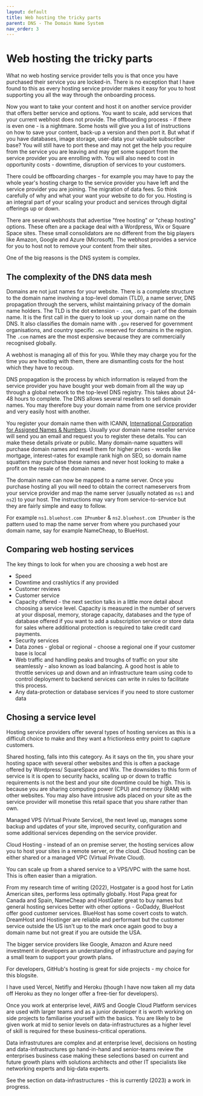 ```yaml
---
layout: default
title: Web hosting the tricky parts
parent: DNS - The Domain Name System
nav_order: 3
---
```


# Web hosting the tricky parts

What no web hosting service provider tells you is that once you have purchased their service you are locked-in. There is no exception that I have found to this as every hosting service provider makes it easy for you to host supporting you all the way through the onboarding process.

Now you want to take your content and host it on another service provider that offers better service and options. You want to scale, add services that your current webhost does not provide. The offboarding process - if there is even one - is a nightmare. Some hosts will give you a list of instructions on how to save your content, back-up a version and then port it. But what if you have databases, image storage, user-data your valuable subscriber base? You will still have to port these and may not get the help you require from the service you are leaving and may get some support from the service provider you are enrolling with. You will also need to cost in opportunity costs - downtime, disruption of services to your customers.

There could be offboarding charges - for example you may have to pay the whole year's hosting charge to the service provider you have left and the service provider you are joining. The migration of data fees. So think carefully of why and what your want your website to do for you. Hosting is an integral part of your scaling your product and services through digital offerings up or down.

There are several webhosts that advertise "free hosting" or "cheap hosting" options. These often are a package deal with a Wordpress, Wix or Square Space sites. These small consolidators are no different from the big players like Amazon, Google and Azure (Microsoft). The webhost provides a service for you to host not to remove your content from their sites.

One of the big reasons is the DNS system is complex.

## The complexity of the DNS data mesh

Domains are not just names for your website. There is a complete structure to the domain name involving a top-level domain (TLD), a name server, DNS propagation through the servers, whilst maintaining privacy of the domain name holders. The TLD is the dot extension - `.com`, `.org` - part of the domain name. It is the first call in the query to look up your domain name on the DNS. It also classifies the domain name with `.gov` reserved for government organisations, and country specific `.eu` reserved for domains in the region. The `.com` names are the most expensive because they are commercially recognised globally.

A webhost is managing all of this for you. While they may charge you for the time you are hosting with them, there are dismantling costs for the host which they have to recoup.

DNS propagation is the process by which information is relayed from the service provider you have bought your web domain from all the way up through a global network to the top-level DNS registry. This takes about 24-48 hours to complete. The DNS allows several resellers to sell domain names. You may therefore buy your domain name from one service provider and very easily host with another.

You register your domain name then with ICANN, [International Corporation for Assigned Names & Numbers](https://lookup.icann.org/). Usually your domain name reseller service will send you an email and request you to register these details. You can make these details private or public. Many domain-name squatters will purchase domain names and resell them for higher prices - words like mortgage, interest-rates for example rank high on SEO, so domain name squatters may purchase these names and never host looking to make a profit on the resale of the domain name.

The domain name can now be mapped to a name server. Once you purchase hosting all you will need to obtain the correct nameservers from your service provider and map the name server (usually notated as `ns1` and `ns2`) to your host. The instructions may vary from service-to-service but they are fairly simple and easy to follow.

For example `ns1.bluehost.com IPnumber` & `ns2.bluehost.com IPnumber` is the pattern used to map the name server from where you purchased your domain name, say for example NameCheap, to BlueHost.

## Comparing web hosting services

The key things to look for when you are choosing a web host are

- Speed
- Downtime and crashlytics if any provided
- Customer reviews
- Customer service
- Capacity offered - the next section talks in a little more detail about choosing a service level. Capacity is measured in the number of servers at your disposal, memory, storage capacity, databases and the type of database offered if you want to add a subscription service or store data for sales where additional protection is required to take credit card payments.
- Security services
- Data zones - global or regional - choose a regional one if your customer base is local
- Web traffic and handling peaks and troughs of traffic on your site seamlessly - also known as load balancing. A good host is able to throttle services up and down and an infrastructure team using code to control deployment to backend services can write in rules to facilitate this process.
- Any data-protection or database services if you need to store customer data

## Chosing a service level

Hosting service providers offer several types of hosting services as this is a difficult choice to make and they want a frictionless entry point to capture customers.

Shared hosting, falls into this category. As it says on the tin, you share your hosting space with several other websites and this is often a package offered by Wordpress/ SquareSpace and Wix. The downsides to this form of service is it is open to security hacks, scaling up or down to traffic requirements is not the best and your site downtime could be high. This is because you are sharing computing power (CPU) and memory (RAM) with other websites. You may also have intrusive ads placed on your site as the service provider will monetise this retail space that you share rather than own.

Managed VPS (Virtual Private Service), the next level up, manages some backup and updates of your site, improved security, configuration and some additional services depending on the service provider.

Cloud Hosting - instead of an on premise server, the hosting services allow you to host your sites in a remote server, or the cloud. Cloud hosting can be either shared or a managed VPC (Virtual Private Cloud).

You can scale up from a shared service to a VPS/VPC with the same host. This is often easier than a migration.

From my research time of writing (2022), Hostgater is a good host for Latin American sites, performs less optimally globally. Host Papa great for Canada and Spain, NameCheap and HostGater great to buy names but general hosting services better with other options - GoDaddy, BlueHost offer good customer services. BlueHost has some covert costs to watch. DreamHost and Hostinger are reliable and performant but the customer service outside the US isn't up to the mark once again good to buy a domain name but not great if you are outside the USA.

The bigger service providers like Google, Amazon and Azure need investment in developers an understanding of infrastructure and paying for a small team to support your growth plans.

For developers, GitHub's hosting is great for side projects - my choice for this blogsite.

I have used Vercel, Netifly and Heroku (though I have now taken all my data off Heroku as they no longer offer a free-tier for developers).

Once you work at enterprise level, AWS and Google Cloud Platform services are used with larger teams and as a junior developer it is worth working on side projects to familiarise yourself with the basics. You are likely to be given work at mid to senior levels on data-infrastructures as a higher level of skill is required for these business-critical operations. 

Data infrastrutures are complex and at enterprise level, decisions on hosting and data-infrastructures go hand-in-hand and senior-teams review the enterprises business case making these selections based on current and future growth plans with solutions architects and other IT specialists like networking experts and big-data experts.

See the section on data-infrastructures - this is currently (2023) a work in progress.

